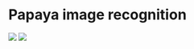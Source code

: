 # Papaya image recognition

![](https://img.shields.io/badge/Function-Image%20Classifier-green)
![](https://img.shields.io/badge/NetStructure-SampleCNN-green)
